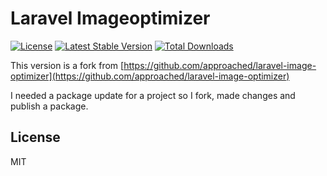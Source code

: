 # Laravel Imageoptimizer

[![License](https://poser.pugx.org/emanuelzh/laravel-image-optimizer/license)](https://packagist.org/packages/approached/laravel-image-optimizer)
[![Latest Stable Version](https://poser.pugx.org/emanuelzh/laravel-image-optimizer/v/stable)](https://packagist.org/packages/approached/laravel-image-optimizer)
[![Total Downloads](https://poser.pugx.org/emanuelzh/laravel-image-optimizer/downloads)](https://packagist.org/packages/approached/laravel-image-optimizer)

This version is a fork from 
[https://github.com/approached/laravel-image-optimizer](https://github.com/approached/laravel-image-optimizer)

I needed a package update for a project so I fork, made changes and publish a package.

## License
MIT
